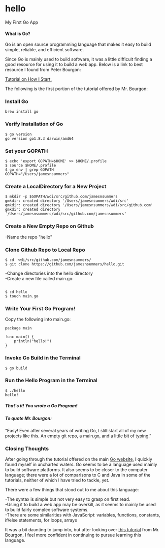 # hello
My First Go App

#### What is Go?

Go is an open source programming language that makes it easy to build simple, reliable, and efficient software.

Since Go is mainly used to build software, it was a little difficult finding a good resource for using it to build a web app. Below is a link to best resource I found from Peter Bourgon:

[Tutorial on How I Start.](http://howistart.org/posts/go/1/)



The following is the first portion of the tutorial offered by Mr. Bourgon:

### Install Go

```
brew install go
```
### Verify Installation of Go

```
$ go version
go version go1.8.3 darwin/amd64
```

### Set your GOPATH

```
$ echo 'export GOPATH=$HOME' >> $HOME/.profile
$ source $HOME/.profile
$ go env | grep GOPATH
GOPATH="/Users/jamesnsummers"
```

### Create a LocalDirectory for a New Project
```
$ mkdir -p $GOPATH/wdi/src/github.com/jamesnsummers
gmkdir: created directory '/Users/jamesnsummers/wdi/src'
gmkdir: created directory '/Users/jamesnsummers/wdi/src/github.com'
gmkdir: created directory '/Users/jamesnsummers/wdi/src/github.com/jamesnsummers'
```
### Create a New Empty Repo on Github
-Name the repo "hello"

### Clone Github Repo to Local Repo

```
$ cd  wdi/src/github.com/jamesnsummers/
$ git clone https://github.com/jamesnsummers/hello.git
```

-Change directories into the hello directory<br>
-Create a new file called main.go

```

$ cd hello
$ touch main.go
```

### Write Your First Go Program!
Copy the following into main.go:
```
package main

func main() {
    println("hello!")
}
```

### Invoke Go Build in the Terminal
```
$ go build

```

### Run the Hello Program in the Terminal
```
$ ./hello
hello!
```

##### That's it! You wrote a Go Program!
##### To quote Mr. Bourgon:
"Easy! Even after several years of writing Go, I still start all of my new projects like this. An empty git repo, a main.go, and a little bit of typing."

### Closing Thoughts
After going through the tutorial offered on the main [Go website](https://golang.org/), I quickly found myself in uncharted waters. Go seems to be a language used mainly to build software platforms. It also seems to be closer to the computer language; there were a lot of comparisons to C and Java in some of the tutorials, neither of which I have tried to tackle, yet.

There were a few things that stood out to me about this language:

-The syntax is simple but not very easy to grasp on first read.<br>
-Using it to build a web app may be overkill, as it seems to mainly be used to build fairly complex software systems.<br>
-There are some similarities with JavaScript: variables, functions, constants, if/else statements, for loops, arrays<br>


It was a bit daunting to jump into, but after looking over [this tutorial](http://howistart.org/posts/go/1/) from Mr. Bourgon, I feel more confident in continuing to pursue learning this language.
